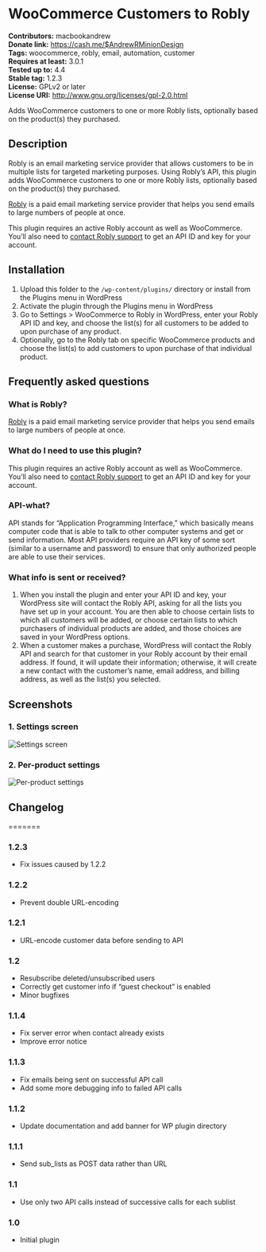 # WooCommerce Customers to Robly #
**Contributors:** macbookandrew  
**Donate link:** https://cash.me/$AndrewRMinionDesign  
**Tags:** woocommerce, robly, email, automation, customer  
**Requires at least:** 3.0.1  
**Tested up to:** 4.4  
**Stable tag:** 1.2.3  
**License:** GPLv2 or later  
**License URI:** http://www.gnu.org/licenses/gpl-2.0.html  

Adds WooCommerce customers to one or more Robly lists, optionally based on the product(s) they purchased.

## Description ##

Robly is an email marketing service provider that allows customers to be in multiple lists for targeted marketing purposes. Using Robly’s API, this plugin adds WooCommerce customers to one or more Robly lists, optionally based on the product(s) they purchased.

[Robly](https://www.robly.com/) is a paid email marketing service provider that helps you send emails to large numbers of people at once.

This plugin requires an active Robly account as well as WooCommerce. You’ll also need to <a href="mailto:support@robly.com?subject=API access">contact Robly support</a> to get an API ID and key for your account.

## Installation ##

1. Upload this folder to the `/wp-content/plugins/` directory or install from the Plugins menu in WordPress
1. Activate the plugin through the Plugins menu in WordPress
1. Go to Settings > WooCommerce to Robly in WordPress, enter your Robly API ID and key, and choose the list(s) for all customers to be added to upon purchase of any product.
1. Optionally, go to the Robly tab on specific WooCommerce products and choose the list(s) to add customers to upon purchase of that individual product.

## Frequently asked questions ##

### What is Robly? ###

[Robly](https://www.robly.com/) is a paid email marketing service provider that helps you send emails to large numbers of people at once.

### What do I need to use this plugin? ###

This plugin requires an active Robly account as well as WooCommerce. You’ll also need to <a href="mailto:support@robly.com?subject=API access">contact Robly support</a> to get an API ID and key for your account.

### API-what? ###

API stands for “Application Programming Interface,” which basically means computer code that is able to talk to other computer systems and get or send information. Most API providers require an API key of some sort (similar to a username and password) to ensure that only authorized people are able to use their services.

### What info is sent or received? ###

1. When you install the plugin and enter your API ID and key, your WordPress site will contact the Robly API, asking for all the lists you have set up in your account. You are then able to choose certain lists to which all customers will be added, or choose certain lists to which purchasers of individual products are added, and those choices are saved in your WordPress options.
1. When a customer makes a purchase, WordPress will contact the Robly API and search for that customer in your Robly account by their email address. If found, it will update their information; otherwise, it will create a new contact with the customer’s name, email address, and billing address, as well as the list(s) you selected.

## Screenshots ##

### 1. Settings screen ###
![Settings screen](http://ps.w.org/woo-customers-robly/assets/screenshot-1.png)

### 2. Per-product settings ###
![Per-product settings](http://ps.w.org/woo-customers-robly/assets/screenshot-2.png)


## Changelog ##

=======
### 1.2.3 ###
* Fix issues caused by 1.2.2

### 1.2.2 ###
* Prevent double URL-encoding

### 1.2.1 ###
* URL-encode customer data before sending to API

### 1.2 ###
* Resubscribe deleted/unsubscribed users
* Correctly get customer info if “guest checkout” is enabled
* Minor bugfixes

### 1.1.4 ###
* Fix server error when contact already exists
* Improve error notice

### 1.1.3 ###
* Fix emails being sent on successful API call
* Add some more debugging info to failed API calls

### 1.1.2 ###
* Update documentation and add banner for WP plugin directory

### 1.1.1 ###
* Send sub_lists as POST data rather than URL

### 1.1 ###
* Use only two API calls instead of successive calls for each sublist

### 1.0 ###
* Initial plugin
